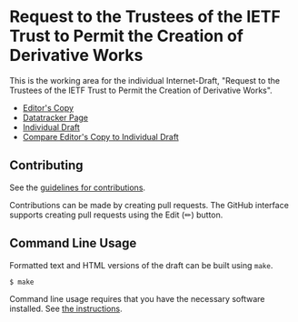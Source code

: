 # Request to the Trustees of the IETF Trust to Permit the Creation of Derivative Works

This is the working area for the individual Internet-Draft, "Request to the Trustees of the IETF Trust to Permit the Creation of Derivative Works".

* [Editor's Copy](https://martinthomson.github.io/rfc-derivatives/#go.draft-thomson-gendispatch-rfc-derivatives.html)
* [Datatracker Page](https://datatracker.ietf.org/doc/draft-thomson-gendispatch-rfc-derivatives)
* [Individual Draft](https://datatracker.ietf.org/doc/html/draft-thomson-gendispatch-rfc-derivatives)
* [Compare Editor's Copy to Individual Draft](https://martinthomson.github.io/rfc-derivatives/#go.draft-thomson-gendispatch-rfc-derivatives.diff)


## Contributing

See the
[guidelines for contributions](https://github.com/martinthomson/rfc-derivatives/blob/main/CONTRIBUTING.md).

Contributions can be made by creating pull requests.
The GitHub interface supports creating pull requests using the Edit (✏) button.


## Command Line Usage

Formatted text and HTML versions of the draft can be built using `make`.

```sh
$ make
```

Command line usage requires that you have the necessary software installed.  See
[the instructions](https://github.com/martinthomson/i-d-template/blob/main/doc/SETUP.md).

